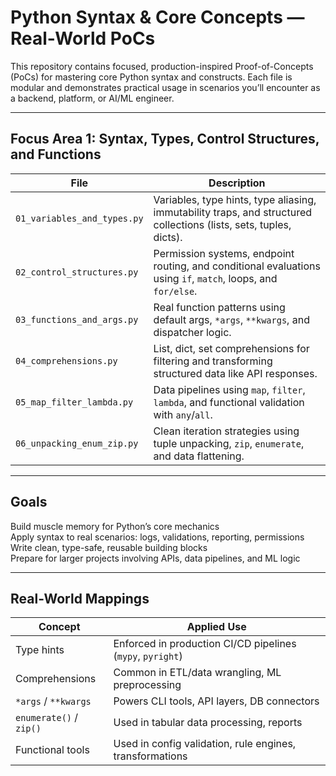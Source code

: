 # Python Syntax & Core Concepts — Real-World PoCs

This repository contains focused, production-inspired Proof-of-Concepts (PoCs) for mastering core Python syntax and constructs. Each file is modular and demonstrates practical usage in scenarios you’ll encounter as a backend, platform, or AI/ML engineer.

---

## Focus Area 1: Syntax, Types, Control Structures, and Functions

| File | Description |
|------|-------------|
| `01_variables_and_types.py` | Variables, type hints, type aliasing, immutability traps, and structured collections (lists, sets, tuples, dicts). |
| `02_control_structures.py` | Permission systems, endpoint routing, and conditional evaluations using `if`, `match`, loops, and `for/else`. |
| `03_functions_and_args.py` | Real function patterns using default args, `*args`, `**kwargs`, and dispatcher logic. |
| `04_comprehensions.py` | List, dict, set comprehensions for filtering and transforming structured data like API responses. |
| `05_map_filter_lambda.py` | Data pipelines using `map`, `filter`, `lambda`, and functional validation with `any`/`all`. |
| `06_unpacking_enum_zip.py` | Clean iteration strategies using tuple unpacking, `zip`, `enumerate`, and data flattening. |

---

## Goals

Build muscle memory for Python’s core mechanics  
Apply syntax to real scenarios: logs, validations, reporting, permissions  
Write clean, type-safe, reusable building blocks  
Prepare for larger projects involving APIs, data pipelines, and ML logic

---

## Real-World Mappings

| Concept                 | Applied Use                                                |
| ----------------------- | ---------------------------------------------------------- |
| Type hints              | Enforced in production CI/CD pipelines (`mypy`, `pyright`) |
| Comprehensions          | Common in ETL/data wrangling, ML preprocessing             |
| `*args` / `**kwargs`    | Powers CLI tools, API layers, DB connectors                |
| `enumerate()` / `zip()` | Used in tabular data processing, reports                   |
| Functional tools        | Used in config validation, rule engines, transformations   |
